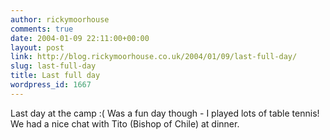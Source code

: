 ```yaml
---
author: rickymoorhouse
comments: true
date: 2004-01-09 22:11:00+00:00
layout: post
link: http://blog.rickymoorhouse.co.uk/2004/01/09/last-full-day/
slug: last-full-day
title: Last full day
wordpress_id: 1667
---
```


Last day at the camp :( Was a fun day though - I played lots of table tennis! We had a nice chat with Tito (Bishop of Chile) at dinner.
